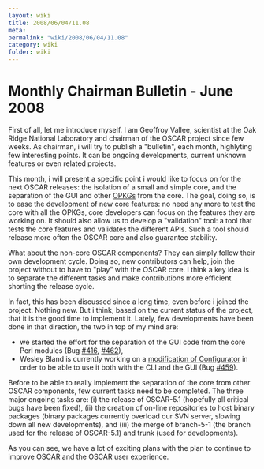```yaml
---
layout: wiki
title: 2008/06/04/11.08
meta: 
permalink: "wiki/2008/06/04/11.08"
category: wiki
folder: wiki
---
```

<!-- Name: 2008/06/04/11.08 -->
<!-- Version: 1 -->
<!-- Author: valleegr -->


# Monthly Chairman Bulletin - June 2008
First of all, let me introduce myself. I am Geoffroy Vallee, scientist at the Oak Ridge National Laboratory and chairman of the OSCAR project since few weeks.
As chairman, i will try to publish a "bulletin", each month, highlyting few interesting points. It can be ongoing developments, current unknown features or even related projects.

This month, i will present a specific point i would like to focus on for the next OSCAR releases: the isolation of a small and simple core, and the separation of the GUI and other [OPKGs](Opkg) from the core. The goal, doing so, is to ease the development of new core features: no need any more to test the core with all the OPKGs, core developers can focus on the features they are working on. It should also allow us to develop a "validation" tool: a tool that tests the core features and validates the different APIs. Such a tool should release more often the OSCAR core and also guarantee stability.

What about the non-core OSCAR components? They can simply follow their own development cycle. Doing so, new contributors can help, join the project without to have to "play" with the OSCAR core. I think a key idea is to separate the different tasks and make contributions more efficient shorting the release cycle.

In fact, this has been discussed since a long time, even before i joined the project. Nothing new. But i think, based on the current status of the project, that it is the good time to implement it.
Lately, few developments have been done in that direction, the two in top of my mind are:
- we started the effort for the separation of the GUI code from the core Perl modules (Bug [#416](http://svn.oscar.openclustergroup.org/trac/oscar/ticket/416), [#462](http://svn.oscar.openclustergroup.org/trac/oscar/ticket/462)),
- Wesley Bland is currently working on a [modification of Configurator](Configurator) in order to be able to use it both with the CLI and the GUI (Bug [#459](http://svn.oscar.openclustergroup.org/trac/oscar/ticket/459)).

Before to be able to really implement the separation of the core from other OSCAR components, few current tasks need to be completed. The three major ongoing tasks are: (i) the release of OSCAR-5.1 (hopefully all critical bugs have been fixed), (ii) the creation of on-line repositories to host binary packages (binary packages currently overload our SVN server, slowing down all new developments), and (iii) the merge of branch-5-1 (the branch used for the release of OSCAR-5.1) and trunk (used for developments).

As you can see, we have a lot of exciting plans with the plan to continue to improve OSCAR and the OSCAR user experience.
